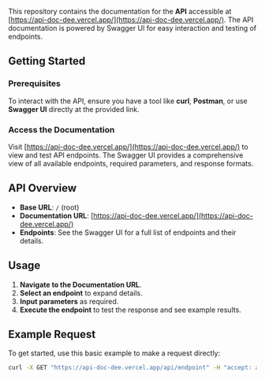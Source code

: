 
This repository contains the documentation for the **API** accessible at [https://api-doc-dee.vercel.app/](https://api-doc-dee.vercel.app/). The API documentation is powered by Swagger UI for easy interaction and testing of endpoints.

## Getting Started

### Prerequisites

To interact with the API, ensure you have a tool like **curl**, **Postman**, or use **Swagger UI** directly at the provided link.

### Access the Documentation

Visit [https://api-doc-dee.vercel.app/](https://api-doc-dee.vercel.app/) to view and test API endpoints. The Swagger UI provides a comprehensive view of all available endpoints, required parameters, and response formats.

## API Overview

- **Base URL**: `/` (root)
- **Documentation URL**: [https://api-doc-dee.vercel.app/](https://api-doc-dee.vercel.app/)
- **Endpoints**: See the Swagger UI for a full list of endpoints and their details.

## Usage

1. **Navigate to the Documentation URL**.
2. **Select an endpoint** to expand details.
3. **Input parameters** as required.
4. **Execute the endpoint** to test the response and see example results.

## Example Request

To get started, use this basic example to make a request directly:

```bash
curl -X GET "https://api-doc-dee.vercel.app/api/endpoint" -H "accept: application/json"
